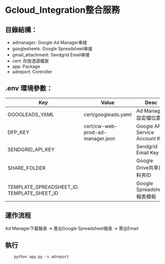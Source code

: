 # Gcloud_Integration整合服務

## 目錄結構：
- admanager: Google Ad Manager串接
- googlesheets: Google Spreadsheet串接
- gmail_attachment: Sendgrid Email串接
- cert: 存放憑證檔案
- app: Package
- adreport: Controller 

## .env 環境參數：

|Key|Value|Desc|
|---|-----|----|
|GOOGLEADS_YAML|cert/googleads.yaml|Ad Manager 設定檔位置|
|DFP_KEY|cert/cw-web-prod-ad-manager.json|Google API Service Account Key|
|SENDGRID_API_KEY||Sendgrid Email Key|
|SHARE_FOLDER||Google Drive共享資料夾ID|
|TEMPLATE_SPREADSHEET_ID. TEMPLATE_SHEET_ID||Google Spreadsheet報表模板|


## 運作流程
Ad Manager下載報表 → 產出Google Spreadsheet報表 → 寄出Email
 

## 執行

```console
    python app.py -s adreport  
```
